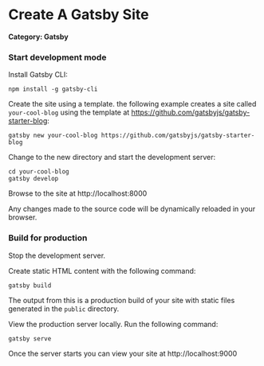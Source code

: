 # Create A Gatsby Site

__Category: Gatsby__

### Start development mode

Install Gatsby CLI:

```shell
npm install -g gatsby-cli
```

Create the site using a template. the following example creates a site called `your-cool-blog` using the template at https://github.com/gatsbyjs/gatsby-starter-blog:

```shell
gatsby new your-cool-blog https://github.com/gatsbyjs/gatsby-starter-blog
```

Change to the new directory and start the development server:

```shell
cd your-cool-blog
gatsby develop
```

Browse to the site at http://localhost:8000

Any changes made to the source code will be dynamically reloaded in your browser.

### Build for production

Stop the development server.

Create static HTML content with the following command:

```shell
gatsby build
```

The output from this is a production build of your site with static files generated in the `public` directory.

View the production server locally. Run the following command:

```
gatsby serve
```

Once the server starts you can view your site at http://localhost:9000
